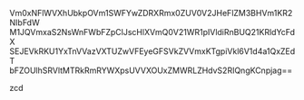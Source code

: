 Vm0xNFlWVXhUbkpOVm1SWFYwZDRXRmx0ZUV0V2JHeFlZM3BHVm1KR2NIbFdW
M1JQVmxaS2NsWnFWbFZpClJscHlXVmQ0V21WR1pIVldiRnBUQ21KRldYcFdX
SEJEVkRKU1YxTnVVazVXTUZwVFEyeGFSVkZVVmxKTgpiVkl6V1d4a1QxZEdT
bFZOUlhSRVltMTRkRmRYWXpsUVVXOUxZMWRLZHdvS2RIQngKCnpjag==

zcd